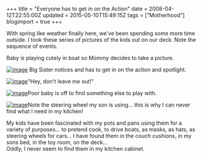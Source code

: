 +++
title = "Everyone has to get in on the Action"
date = 2008-04-12T22:55:00Z
updated = 2015-05-10T15:49:15Z
tags = ["Motherhood"]
blogimport = true 
+++

With spring like weather finally here, we've been spending some more time outside.  I took these series of pictures of the kids out on our deck.  Note the sequence of events.  


Baby is playing cutely in boat so Mommy decides to take a picture.  

  
[![image](http://bp1.blogger.com/_CPk-Aq1-YMw/SAF69SNJZ5I/AAAAAAAAAXY/Ta0PTdACd-o/s320/fun+in+the+boat.JPG)](http://bp1.blogger.com/_CPk-Aq1-YMw/SAF69SNJZ5I/AAAAAAAAAXY/Ta0PTdACd-o/s1600-h/fun+in+the+boat.JPG)
Big Sister notices and has to get in on the action and spotlight.  

  

[![image](http://bp3.blogger.com/_CPk-Aq1-YMw/SAF7jyNJZ6I/AAAAAAAAAXg/DG-zPEjr-cE/s320/me+too.JPG)](http://bp3.blogger.com/_CPk-Aq1-YMw/SAF7jyNJZ6I/AAAAAAAAAXg/DG-zPEjr-cE/s1600-h/me+too.JPG)"Hey, don't leave me out!"  

  

[![image](http://bp3.blogger.com/_CPk-Aq1-YMw/SAF77yNJZ7I/AAAAAAAAAXo/uiLLzJ0CPHM/s320/don%27t+leave+me+out.JPG)](http://bp3.blogger.com/_CPk-Aq1-YMw/SAF77yNJZ7I/AAAAAAAAAXo/uiLLzJ0CPHM/s1600-h/don%27t+leave+me+out.JPG)Poor baby is off to find something else to play with.  

  
[![image](http://bp0.blogger.com/_CPk-Aq1-YMw/SAF8aCNJZ8I/AAAAAAAAAXw/xmnbO__I7xM/s320/bring+alone+my+own+steering+wheel.JPG)](http://bp0.blogger.com/_CPk-Aq1-YMw/SAF8aCNJZ8I/AAAAAAAAAXw/xmnbO__I7xM/s1600-h/bring+alone+my+own+steering+wheel.JPG)Note the steering wheel my son is using... this is why I can never find what I need in my kitchen!  

  

My kids have been fascinated with my pots and pans using them for a variety of purposes... to pretend cook, to drive boats, as masks, as hats, as steering wheels for cars... I have found them in the couch cushions, in my sons bed, in the toy room, on the deck...  
Oddly, I never seem to find them in my kitchen cabinet.  



  



